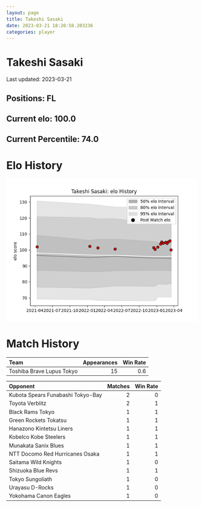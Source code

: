 ```yaml
---  
layout: page  
title: Takeshi Sasaki  
date: 2023-03-21 18:20:58.203236  
categories: player  
---
```

# Takeshi Sasaki


Last updated: 2023-03-21
## Positions: FL

## Current elo: 100.0

## Current Percentile: 74.0

# Elo History


![elo history](history_TakeshiSasaki.png)
# Match History


| Team                      |   Appearances |   Win Rate |
|:--------------------------|--------------:|-----------:|
| Toshiba Brave Lupus Tokyo |            15 |        0.6 |

| Opponent                          |   Matches |   Win Rate |
|:----------------------------------|----------:|-----------:|
| Kubota Spears Funabashi Tokyo-Bay |         2 |          0 |
| Toyota Verblitz                   |         2 |          1 |
| Black Rams Tokyo                  |         1 |          1 |
| Green Rockets Tokatsu             |         1 |          1 |
| Hanazono Kintetsu Liners          |         1 |          1 |
| Kobelco Kobe Steelers             |         1 |          1 |
| Munakata Sanix Blues              |         1 |          1 |
| NTT Docomo Red Hurricanes Osaka   |         1 |          1 |
| Saitama Wild Knights              |         1 |          0 |
| Shizuoka Blue Revs                |         1 |          1 |
| Tokyo Sungoliath                  |         1 |          0 |
| Urayasu D-Rocks                   |         1 |          0 |
| Yokohama Canon Eagles             |         1 |          0 |